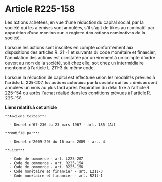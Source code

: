 # Article R225-158

Les actions achetées, en vue d'une réduction du capital social, par la société qui les a émises sont annulées, s'il s'agit de
titres au nominatif, par apposition d'une mention sur le registre des actions nominatives de la société. 

Lorsque les actions sont inscrites en compte conformément aux dispositions des articles R. 211-1 et suivants du code
monétaire et financier, l'annulation des actions est constatée par un virement à un compte d'ordre ouvert au nom de la
société, soit chez elle, soit chez un intermédiaire mentionné à l'article L. 211-3 du même code. 

Lorsque la réduction de capital est effectuée selon les modalités prévues à l'article L. 225-207, les actions achetées par la
société qui les a émises sont annulées un mois au plus tard après l'expiration du délai fixé à l'article R. 225-154 ou après
l'achat réalisé dans les conditions prévues à l'article R. 225-156.

**Liens relatifs à cet article**

	**Anciens textes**:

	  - Décret n°67-236 du 23 mars 1967 - art. 185 (Ab)

	**Modifié par**:

	  - Décret n°2009-295 du 16 mars 2009 - art. 4

	**Cite**:

	  - Code de commerce - art. L225-207
	  - Code de commerce - art. R225-154
	  - Code de commerce - art. R225-156
	  - Code monétaire et financier - art. L211-3
	  - Code monétaire et financier - art. R211-1
